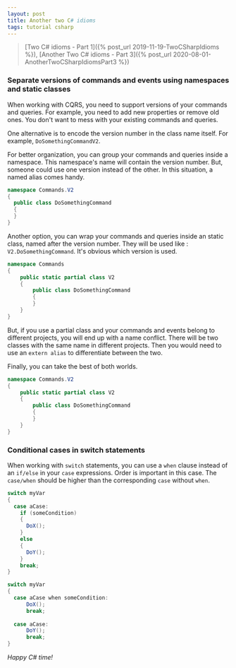```yaml
---
layout: post
title: Another two C# idioms
tags: tutorial csharp
---
```


> [Two C# idioms - Part 1]({% post_url 2019-11-19-TwoCSharpIdioms %}), [Another Two C# idioms - Part 3]({% post_url 2020-08-01-AnotherTwoCSharpIdiomsPart3 %})

### Separate versions of commands and events using namespaces and static classes

When working with CQRS, you need to support versions of your commands and queries. For example, you need to add new properties or remove old ones. You don't want to mess with your existing commands and queries.

One alternative is to encode the version number in the class name itself. For example, `DoSomethingCommandV2`. 

For better organization, you can group your commands and queries inside a namespace. This namespace's name will contain the version number. But, someone could  use one version instead of the other. In this situation, a named alias comes handy.

```csharp
namespace Commands.V2
{
  public class DoSomethingCommand
  {
  }
}
```

Another option, you can wrap your commands and queries inside an static class, named after the version number. They will be used like : `V2.DoSomethingCommand`. It's obvious which version is used.

```csharp
namespace Commands
{
    public static partial class V2
    {
        public class DoSomethingCommand
        {
        }
    }
}
```

But, if you use a partial class and your commands and events belong to different projects, you will end up with a name conflict. There will be two classes with the same name in different projects. Then you would need to use an `extern alias` to differentiate between the two.

Finally, you can take the best of both worlds.

```csharp
namespace Commands.V2
{
    public static partial class V2
    {
        public class DoSomethingCommand
        {
        }
    }
}
```

### Conditional cases in switch statements

When working with `switch` statements, you can use a `when` clause instead of an `if/else` in your `case` expressions. Order is important in this case. The `case/when` should be higher than the corresponding `case` without `when`.

```csharp
switch myVar
{
  case aCase:
    if (someCondition)
    {
      DoX();
    }
    else
    {
      DoY();
    }
    break;
}
```
	
```csharp
switch myVar
{
  case aCase when someCondition:
      DoX();
      break;
  
  case aCase:
      DoY();
      break;
}
```

_Happy C# time!_
